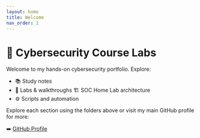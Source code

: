 ```yaml
---
layout: home
title: Welcome
nav_order: 1
---
```


# 🔐 Cybersecurity Course Labs

Welcome to my hands-on cybersecurity portfolio. Explore:

- 📚 Study notes
- 🧪 Labs & walkthroughs
 🏗️ SOC Home Lab architecture
- ⚙️ Scripts and automation

Explore each section using the folders above or visit my main GitHub profile for more:

➡️ [GitHub Profile](https://github.com/atifkaloodi1)
